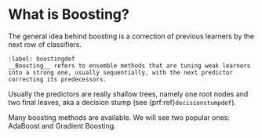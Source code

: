 # What is Boosting?

The general idea behind boosting is a correction of previous learners by the next row of classifiers.

````{prf:definition}
:label: boostingdef
__Boosting__ refers to ensemble methods that are tuning weak learners into a strong one, usually sequentially, with the next predictor correcting its predecessors.
````
Usually the predictors are really shallow trees, namely one root nodes and two final leaves, aka a decision stump (see {prf:ref}`decisionstumpdef`). 


Many boosting methods are available. We will see two popular ones: AdaBoost and Gradient Boosting.